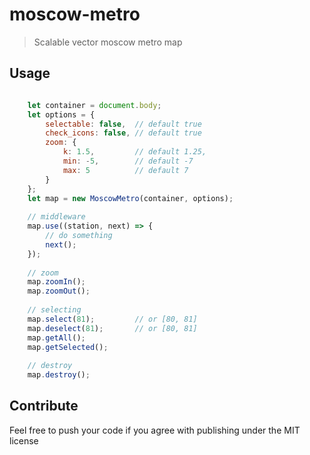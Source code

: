 # moscow-metro
> Scalable vector moscow metro map

## Usage

```javascript

    let container = document.body;
    let options = {
        selectable: false,  // default true
        check_icons: false, // default true
        zoom: {
            k: 1.5,         // default 1.25,
            min: -5,        // default -7
            max: 5          // default 7
        }
    };
    let map = new MoscowMetro(container, options);
    
    // middleware
    map.use((station, next) => {
        // do something
        next();
    });
    
    // zoom
    map.zoomIn();
    map.zoomOut();
    
    // selecting
    map.select(81);         // or [80, 81]
    map.deselect(81);       // or [80, 81] 
    map.getAll();
    map.getSelected();
    
    // destroy
    map.destroy();
```

## Contribute

Feel free to push your code if you agree with publishing under the MIT license


